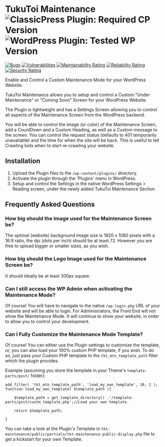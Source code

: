 # TukuToi Maintenance ![ClassicPress Plugin: Required CP Version](https://img.shields.io/badge/dynamic/json?color=%23057f99&label=classicpress&prefix=v&query=%24.data.minimum_cp_version&url=https%3A%2F%2Fdirectory.classicpress.net%2Fapi%2Fplugins%2Ftukutoi-maintenance) ![WordPress Plugin: Tested WP Version](https://img.shields.io/wordpress/plugin/tested/tkt-maintenance)
[![Bugs](https://sonarcloud.io/api/project_badges/measure?project=TukuToi_tukutoi-maintenance&metric=bugs)](https://sonarcloud.io/dashboard?id=TukuToi_tukutoi-maintenance) [![Vulnerabilities](https://sonarcloud.io/api/project_badges/measure?project=TukuToi_tukutoi-maintenance&metric=vulnerabilities)](https://sonarcloud.io/dashboard?id=TukuToi_tukutoi-maintenance) [![Maintainability Rating](https://sonarcloud.io/api/project_badges/measure?project=TukuToi_tukutoi-maintenance&metric=sqale_rating)](https://sonarcloud.io/dashboard?id=TukuToi_tukutoi-maintenance) [![Reliability Rating](https://sonarcloud.io/api/project_badges/measure?project=TukuToi_tukutoi-maintenance&metric=reliability_rating)](https://sonarcloud.io/dashboard?id=TukuToi_tukutoi-maintenance) [![Security Rating](https://sonarcloud.io/api/project_badges/measure?project=TukuToi_tukutoi-maintenance&metric=security_rating)](https://sonarcloud.io/dashboard?id=TukuToi_tukutoi-maintenance)

Enable and Control a Custom Maintenance Mode for your WordPress Website.

TukuToi Maintenance allows you to setup and control a Custom "Under Maintenance" or "Coming Soon" Screen for your WordPress Website.

The Plugin is lightweight and has a Settings Screen allowing you to control all aspects of the Maintenance Screen from the WordPress backend.

You will be able to control the image (or color) of the Maintenance Screen, add a CountDown and a Custom Heading, as well as a Custom message to the screen.
You can control the request status (defaults to 401 temporarily unavailable) and the time for when the site will be back.
This is useful to tell Crawling bots when to start re-crawling your website.

## Installation

1. Upload the Plugin files to the `/wp-content/plugins/` directory.
1. Activate the plugin through the 'Plugins' menu in WordPress.
1. Setup and control the Settings in the native WordPress Settings > Reading screen, under the newly added TukuToi Maintenance Section

## Frequently Asked Questions

### How big should the Image used for the Maintenance Screen be?

The optimal (website) background image size is 1920 x 1080 pixels with a 16:9 ratio, the dpi (dots per inch) should be at least 72.
However you are free to upload bigger or smaller sizes, as you wish.

### How big should the Logo Image used for the Maintenance Screen be?

It should ideally be at least 300px square.

### Can I still access the WP Admin when activating the Maintenance Mode?

Of course! You will have to navigate to the native `/wp-login.php` URL of your website and will be able to login.
For Administrators, the Front End will not show the Maintenance Mode. It will continue to show your website, in order to allow you to control your development.

### Can I Fully Customize the Maintenance Mode Template?

Of course! You can either use the Plugin settings to customize the template, or, you can also load your 100% custom PHP template, if you wish. To do so, just pass your Custom PHP template to the `tkt_mtn_template_path` filter which the plugin provides.

Example (assuming you store the template in your Theme's `template-parts/post/` folder):
```
add_filter( 'tkt_mtn_template_path', 'load_my_own_template', 10, 1 );
function load_my_own_template( $template_path ){

	$template_path = get_template_directory() .'/template-parts/post/custm_template.php';//Load your own template.

	return $template_path;

}
```

You can take a look at the Plugin's Template in `tkt-maintenance/public/partials/tkt-maintenance-public-display.php` file to get a kickstart for your own Template.